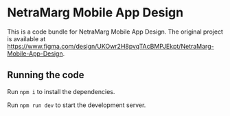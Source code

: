 
  # NetraMarg Mobile App Design

  This is a code bundle for NetraMarg Mobile App Design. The original project is available at https://www.figma.com/design/UKOwr2H8pvqTAcBMPJEkpt/NetraMarg-Mobile-App-Design.

  ## Running the code

  Run `npm i` to install the dependencies.

  Run `npm run dev` to start the development server.
  